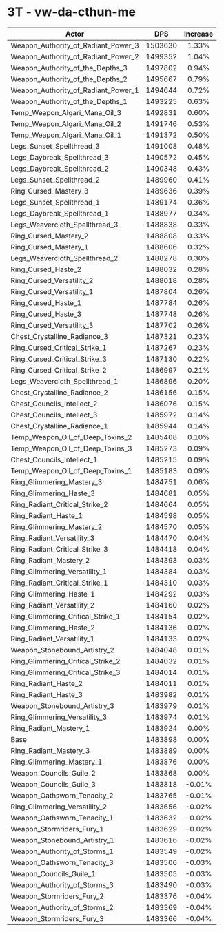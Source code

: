 # 3T - vw-da-cthun-me
| Actor | DPS | Increase |
|---|:---:|:---:|
|Weapon_Authority_of_Radiant_Power_3|1503630|1.33%|
|Weapon_Authority_of_Radiant_Power_2|1499352|1.04%|
|Weapon_Authority_of_the_Depths_3|1497802|0.94%|
|Weapon_Authority_of_the_Depths_2|1495667|0.79%|
|Weapon_Authority_of_Radiant_Power_1|1494644|0.72%|
|Weapon_Authority_of_the_Depths_1|1493225|0.63%|
|Temp_Weapon_Algari_Mana_Oil_3|1492831|0.60%|
|Temp_Weapon_Algari_Mana_Oil_2|1491746|0.53%|
|Temp_Weapon_Algari_Mana_Oil_1|1491372|0.50%|
|Legs_Sunset_Spellthread_3|1491008|0.48%|
|Legs_Daybreak_Spellthread_3|1490572|0.45%|
|Legs_Daybreak_Spellthread_2|1490348|0.43%|
|Legs_Sunset_Spellthread_2|1489960|0.41%|
|Ring_Cursed_Mastery_3|1489636|0.39%|
|Legs_Sunset_Spellthread_1|1489174|0.36%|
|Legs_Daybreak_Spellthread_1|1488977|0.34%|
|Legs_Weavercloth_Spellthread_3|1488838|0.33%|
|Ring_Cursed_Mastery_2|1488808|0.33%|
|Ring_Cursed_Mastery_1|1488606|0.32%|
|Legs_Weavercloth_Spellthread_2|1488278|0.30%|
|Ring_Cursed_Haste_2|1488032|0.28%|
|Ring_Cursed_Versatility_2|1488018|0.28%|
|Ring_Cursed_Versatility_1|1487804|0.26%|
|Ring_Cursed_Haste_1|1487784|0.26%|
|Ring_Cursed_Haste_3|1487748|0.26%|
|Ring_Cursed_Versatility_3|1487702|0.26%|
|Chest_Crystalline_Radiance_3|1487321|0.23%|
|Ring_Cursed_Critical_Strike_1|1487267|0.23%|
|Ring_Cursed_Critical_Strike_3|1487130|0.22%|
|Ring_Cursed_Critical_Strike_2|1486997|0.21%|
|Legs_Weavercloth_Spellthread_1|1486896|0.20%|
|Chest_Crystalline_Radiance_2|1486156|0.15%|
|Chest_Councils_Intellect_2|1486076|0.15%|
|Chest_Councils_Intellect_3|1485972|0.14%|
|Chest_Crystalline_Radiance_1|1485944|0.14%|
|Temp_Weapon_Oil_of_Deep_Toxins_2|1485408|0.10%|
|Temp_Weapon_Oil_of_Deep_Toxins_3|1485273|0.09%|
|Chest_Councils_Intellect_1|1485215|0.09%|
|Temp_Weapon_Oil_of_Deep_Toxins_1|1485183|0.09%|
|Ring_Glimmering_Mastery_3|1484751|0.06%|
|Ring_Glimmering_Haste_3|1484681|0.05%|
|Ring_Radiant_Critical_Strike_2|1484664|0.05%|
|Ring_Radiant_Haste_1|1484598|0.05%|
|Ring_Glimmering_Mastery_2|1484570|0.05%|
|Ring_Radiant_Versatility_3|1484470|0.04%|
|Ring_Radiant_Critical_Strike_3|1484418|0.04%|
|Ring_Radiant_Mastery_2|1484393|0.03%|
|Ring_Glimmering_Versatility_1|1484384|0.03%|
|Ring_Radiant_Critical_Strike_1|1484310|0.03%|
|Ring_Glimmering_Haste_1|1484292|0.03%|
|Ring_Radiant_Versatility_2|1484160|0.02%|
|Ring_Glimmering_Critical_Strike_1|1484154|0.02%|
|Ring_Glimmering_Haste_2|1484136|0.02%|
|Ring_Radiant_Versatility_1|1484133|0.02%|
|Weapon_Stonebound_Artistry_2|1484048|0.01%|
|Ring_Glimmering_Critical_Strike_2|1484032|0.01%|
|Ring_Glimmering_Critical_Strike_3|1484014|0.01%|
|Ring_Radiant_Haste_2|1484011|0.01%|
|Ring_Radiant_Haste_3|1483982|0.01%|
|Weapon_Stonebound_Artistry_3|1483979|0.01%|
|Ring_Glimmering_Versatility_3|1483974|0.01%|
|Ring_Radiant_Mastery_1|1483924|0.00%|
|Base|1483898|0.00%|
|Ring_Radiant_Mastery_3|1483889|0.00%|
|Ring_Glimmering_Mastery_1|1483876|0.00%|
|Weapon_Councils_Guile_2|1483868|0.00%|
|Weapon_Councils_Guile_3|1483818|-0.01%|
|Weapon_Oathsworn_Tenacity_2|1483765|-0.01%|
|Ring_Glimmering_Versatility_2|1483656|-0.02%|
|Weapon_Oathsworn_Tenacity_1|1483632|-0.02%|
|Weapon_Stormriders_Fury_1|1483629|-0.02%|
|Weapon_Stonebound_Artistry_1|1483616|-0.02%|
|Weapon_Authority_of_Storms_1|1483549|-0.02%|
|Weapon_Oathsworn_Tenacity_3|1483506|-0.03%|
|Weapon_Councils_Guile_1|1483505|-0.03%|
|Weapon_Authority_of_Storms_3|1483490|-0.03%|
|Weapon_Stormriders_Fury_2|1483376|-0.04%|
|Weapon_Authority_of_Storms_2|1483369|-0.04%|
|Weapon_Stormriders_Fury_3|1483366|-0.04%|
